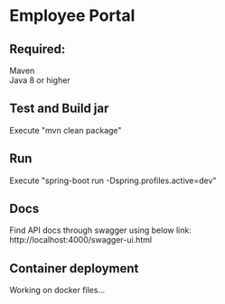 # Employee Portal

## Required:
Maven<br>
Java 8 or higher

## Test and Build jar
Execute "mvn clean package"

## Run
Execute "spring-boot run -Dspring.profiles.active=dev"

## Docs
Find API docs through swagger using below link:<br>
http://localhost:4000/swagger-ui.html

## Container deployment
Working on docker files...

